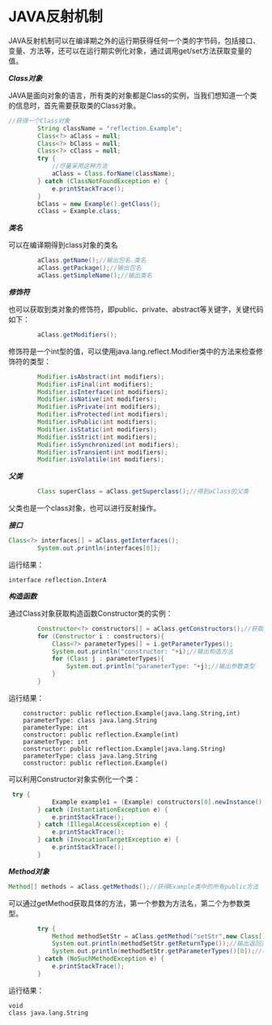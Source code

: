 # JAVA反射机制

JAVA反射机制可以在编译期之外的运行期获得任何一个类的字节码，包括接口、变量、方法等，还可以在运行期实例化对象，通过调用get/set方法获取变量的值。

***Class对象***

JAVA是面向对象的语言，所有类的对象都是Class的实例，当我们想知道一个类的信息时，首先需要获取类的Class对象。
```JAVA
//获得一个Class对象
        String className = "reflection.Example";
        Class<?> aClass = null;
        Class<?> bClass = null;
        Class<?> cClass = null;
        try {
            //尽量采用这种方法
            aClass = Class.forName(className);
        } catch (ClassNotFoundException e) {
            e.printStackTrace();
        }
        bClass = new Example().getClass();
        cClass = Example.class;
```
***类名***

可以在编译期得到class对象的类名
```java
        aClass.getName();//输出包名.类名
        aClass.getPackage();//输出包名
        aClass.getSimpleName();//输出类名
```
***修饰符***

也可以获取到类对象的修饰符，即public、private、abstract等关键字，关键代码如下：
```java
        aClass.getModifiers();
```
修饰符是一个int型的值，可以使用java.lang.reflect.Modifier类中的方法来检查修饰符的类型：
```java
        Modifier.isAbstract(int modifiers);
        Modifier.isFinal(int modifiers);
        Modifier.isInterface(int modifiers);
        Modifier.isNative(int modifiers);
        Modifier.isPrivate(int modifiers);
        Modifier.isProtected(int modifiers);
        Modifier.isPublic(int modifiers);
        Modifier.isStatic(int modifiers);
        Modifier.isStrict(int modifiers);
        Modifier.isSynchronized(int modifiers);
        Modifier.isTransient(int modifiers);
        Modifier.isVolatile(int modifiers);
```
***父类***
```java
        Class superClass = aClass.getSuperclass();//得到aClass的父类
```
父类也是一个class对象，也可以进行反射操作。

***接口***
```java
Class<?> interfaces[] = aClass.getInterfaces();
        System.out.println(interfaces[0]);
```
运行结果：
```
interface reflection.InterA
```

***构造函数***

通过Class对象获取构造函数Constructor类的实例：
```Java
        Constructor<?> constructors[] = aClass.getConstructors();//获取构造方法
        for (Constructor i : constructors){
            Class<?> parameterTypes[] = i.getParameterTypes();
            System.out.println("constructor: "+i);//输出构造方法
            for (Class j : parameterTypes){
                System.out.println("parameterType: "+j);//输出参数类型
            }
        }
```
运行结果：
```
    constructor: public reflection.Example(java.lang.String,int)
    parameterType: class java.lang.String
    parameterType: int
    constructor: public reflection.Example(int)
    parameterType: int
    constructor: public reflection.Example(java.lang.String)
    parameterType: class java.lang.String
    constructor: public reflection.Example()
```

可以利用Constructor对象实例化一个类：
```java
 try {
            Example example1 = (Example) constructors[0].newInstance();
        } catch (InstantiationException e) {
            e.printStackTrace();
        } catch (IllegalAccessException e) {
            e.printStackTrace();
        } catch (InvocationTargetException e) {
            e.printStackTrace();
        }
```

***Method对象***

```java
Method[] methods = aClass.getMethods();//获得Example类中的所有public方法
```
可以通过getMethod获取具体的方法，第一个参数为方法名，第二个为参数类型。
```java
        try {
            Method methodSetStr = aClass.getMethod("setStr",new Class[]{String.class});
            System.out.println(methodSetStr.getReturnType());//输出返回类型
            System.out.println(methodSetStr.getParameterTypes()[0]);//输出第一个参数类型
        } catch (NoSuchMethodException e) {
            e.printStackTrace();
        }

```
运行结果：
```
void
class java.lang.String
```
